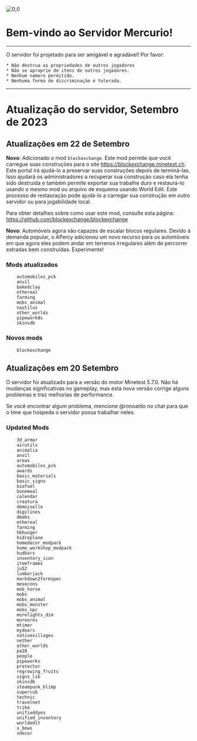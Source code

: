 ![0,0](item:///default:furnace)

# **Bem-vindo ao Servidor Mercurio!**

-------------------------------

O servidor foi projetado para ser amigável e agradável! Por favor:

```
* Não destrua as propriedades de outros jogadores
* Não se aproprie de itens de outros jogadores.
* Nenhum namoro permitido.
* Nenhuma forma de discriminação é tolerada.
```

-------------------------------

# **Atualização do servidor, Setembro de 2023**

## Atualizações em 22 de Setembro

**Novo**: Adicionado o mod `blockexchange`. Este mod permite que você carregue
suas construções para o site https://blockexchange.minetest.ch. Este portal irá
ajudá-lo a preservar suas construções depois de terminá-las. Isso ajudará os
administradores a recuperar sua construção caso ela tenha sido destruída e
também permite exportar sua trabalhe duro e restaurá-lo usando o mesmo mod ou
arquivo de esquema usando World Edit.  Este processo de restauração pode
ajudá-lo a carregar sua construção em outro servidor ou para jogabilidade local.

Para obter detalhes sobre como usar este mod, consulte esta página:
https://github.com/blockexchange/blockexchange

**Novo**: Automóveis agora são capazes de escalar blocos regulares. Devido à
demanda popular, o APercy adicionou um novo recurso para os automóveis em que
agora eles podem andar em terrenos irregulares além de percorrer estradas bem
construídas. Experimente!

### Mods atualizados

```
    automobiles_pck
    anvil
    bakedclay
    ethereal
    farming
    mobs_animal
    nautilus
    other_worlds
    pipeworkds
    skinsdb
```

### Novos mods

```
    blockexchange
```

## Atualizações em 20 Setembro

O servidor foi atualizado para a versão do motor Minetest 5.7.0.
Não há mudanças significativas no gameplay, mas esta nova versão
corrige alguns problemas e traz melhorias de performance.

Se você encontrar algum problema, mencione @ronoaldo no chat para
que o time que hospeda o servidor possa trabalhar neles.

### Updated Mods

```
    3d_armor
    airutils
    animalia
    anvil
    areas
    automobiles_pck
    awards
    basic_materials
    basic_signs
    biofuel
    bonemeal
    calendar
    creatura
    demoiselle
    digilines
    dmobs
    ethereal
    farming
    hbhunger
    hidroplane
    homedecor_modpack
    home_workshop_modpack
    hudbars
    inventory_icon
    itemframes
    ju52
    lumberjack
    markdown2formspec
    mesecons
    mob_horse
    mobs
    mobs_animal
    mobs_monster
    mobs_npc
    morelights_dim
    moreores
    mtimer
    mydoors
    nativevillages
    nether
    other_worlds
    pa28
    people
    pipeworks
    protector
    regrowing_fruits
    signs_lib
    skinsdb
    steampunk_blimp
    supercub
    technic
    travelnet
    trike
    unifieddyes
    unified_inventory
    worldedit
    x_bows
    xdecor
```
